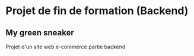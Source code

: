 # Projet de fin de formation (Backend)

## My green sneaker

Projet d'un site web e-commerce partie backend